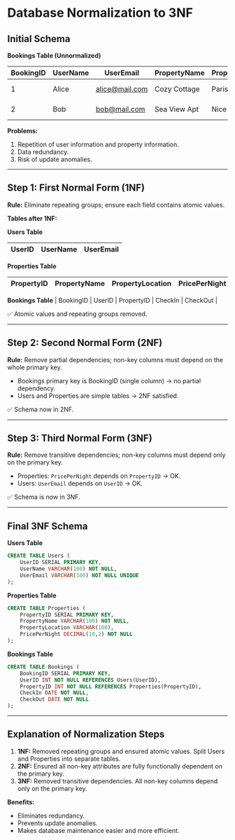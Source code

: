 # Database Normalization to 3NF

## Initial Schema

**Bookings Table (Unnormalized)**

| BookingID | UserName | UserEmail                               | PropertyName | PropertyLocation | CheckIn    | CheckOut   | PricePerNight |
| --------- | -------- | --------------------------------------- | ------------ | ---------------- | ---------- | ---------- | ------------- |
| 1         | Alice    | [alice@mail.com](mailto:alice@mail.com) | Cozy Cottage | Paris            | 2025-09-01 | 2025-09-05 | 100           |
| 2         | Bob      | [bob@mail.com](mailto:bob@mail.com)     | Sea View Apt | Nice             | 2025-09-02 | 2025-09-06 | 150           |

**Problems:**

1. Repetition of user information and property information.
2. Data redundancy.
3. Risk of update anomalies.

---

## Step 1: First Normal Form (1NF)

**Rule:** Eliminate repeating groups; ensure each field contains atomic values.

**Tables after 1NF:**

**Users Table**

| UserID | UserName | UserEmail |
| ------ | -------- | --------- |

**Properties Table**

| PropertyID | PropertyName | PropertyLocation | PricePerNight |
| ---------- | ------------ | ---------------- | ------------- |

**Bookings Table**
\| BookingID | UserID | PropertyID | CheckIn | CheckOut |

✅ Atomic values and repeating groups removed.

---

## Step 2: Second Normal Form (2NF)

**Rule:** Remove partial dependencies; non-key columns must depend on the whole primary key.

* Bookings primary key is BookingID (single column) → no partial dependency.
* Users and Properties are simple tables → 2NF satisfied.

✅ Schema now in 2NF.

---

## Step 3: Third Normal Form (3NF)

**Rule:** Remove transitive dependencies; non-key columns must depend only on the primary key.

* Properties: `PricePerNight` depends on `PropertyID` → OK.
* Users: `UserEmail` depends on `UserID` → OK.

✅ Schema is now in 3NF.

---

## Final 3NF Schema

**Users Table**

```sql
CREATE TABLE Users (
    UserID SERIAL PRIMARY KEY,
    UserName VARCHAR(100) NOT NULL,
    UserEmail VARCHAR(100) NOT NULL UNIQUE
);
```

**Properties Table**

```sql
CREATE TABLE Properties (
    PropertyID SERIAL PRIMARY KEY,
    PropertyName VARCHAR(100) NOT NULL,
    PropertyLocation VARCHAR(100),
    PricePerNight DECIMAL(10,2) NOT NULL
);
```

**Bookings Table**

```sql
CREATE TABLE Bookings (
    BookingID SERIAL PRIMARY KEY,
    UserID INT NOT NULL REFERENCES Users(UserID),
    PropertyID INT NOT NULL REFERENCES Properties(PropertyID),
    CheckIn DATE NOT NULL,
    CheckOut DATE NOT NULL
);
```

---

## Explanation of Normalization Steps

1. **1NF:** Removed repeating groups and ensured atomic values. Split Users and Properties into separate tables.
2. **2NF:** Ensured all non-key attributes are fully functionally dependent on the primary key.
3. **3NF:** Removed transitive dependencies. All non-key columns depend only on the primary key.

**Benefits:**

* Eliminates redundancy.
* Prevents update anomalies.
* Makes database maintenance easier and more efficient.

